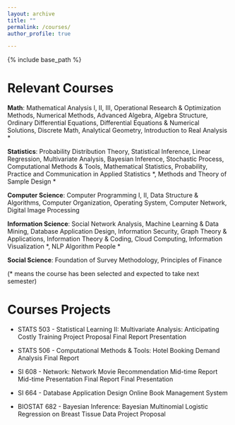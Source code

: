 ```yaml
---
layout: archive
title: ""
permalink: /courses/
author_profile: true

---
```


{% include base_path %}

# Relevant Courses

**Math**: Mathematical Analysis I, II, III, Operational Research & Optimization Methods, Numerical Methods, Advanced Algebra, Algebra Structure, Ordinary Differential Equations, Differential Equations & Numerical Solutions, Discrete Math, Analytical Geometry, Introduction to Real Analysis \* 


**Statistics**: Probability Distribution Theory, Statistical Inference, Linear Regression, Multivariate Analysis, Bayesian Inference, Stochastic Process, Computational Methods & Tools, Mathematical Statistics, Probability,  Practice and Communication in Applied Statistics \*, Methods and Theory of Sample Design \*


**Computer Science**: Computer Programming I, II, Data Structure & Algorithms, Computer Organization, Operating System, Computer Network,  Digital Image Processing


**Information Science**: Social Network Analysis, Machine Learning & Data Mining, Database Application Design, Information Security, Graph Theory & Applications, Information Theory & Coding, Cloud Computing, Information Visualization \*, NLP Algorithm People \*


**Social Science**: Foundation of Survey Methodology, Principles of Finance

(\* means the course has been selected and expected to take next semester)

# Courses Projects
- STATS 503 - Statistical Learning II: Multivariate Analysis: Anticipating Costly Training
   <a onclick='window.open("https://drive.google.com/file/d/15oTkE94LM4cGMkxEBG1obUCb4A3J8bXN/view?usp=sharing","_blank")'>Project Proposal</a>
 <a onclick='window.open("https://drive.google.com/file/d/1w8QRL4-cM2s3foCYpxxTjD6ga0Yj2eZ8/view?usp=sharing","_blank")'>Final Report</a>
  <a onclick='window.open("https://drive.google.com/file/d/1ioNUYN_rVoGi8Djb2rBF_pfD0cVzATGL/view?usp=sharing","_blank")'>Presentation</a>

- STATS 506 - Computational Methods & Tools: Hotel Booking Demand Analysis
<a onclick='window.open("https://drive.google.com/file/d/1wiSBqJpB3uN9R4laoNjtnBUcRvombfLf/view?usp=sharing","_blank")'>Final Report</a>

- SI 608 - Network: Network Movie Recommendation
<a onclick='window.open("https://drive.google.com/file/d/1PLqBnn77fQsWeHWGTD5VMTNsajndTTTb/view?usp=sharing","_blank")'>Mid-time Report</a>
  <a onclick='window.open("https://drive.google.com/file/d/1-QfXc0oS76Lq3wHSudExWD7cMOD2xepO/view?usp=sharing","_blank")'> Mid-time Presentation</a>
    <a onclick='window.open("https://drive.google.com/file/d/1pUAAaoRimVqkbQoFCV2O1xXW4QVJmhh9/view?usp=sharing","_blank")'> Final Report</a>
       <a onclick='window.open("https://drive.google.com/file/d/1ysMjcAsV4tALkPCtfhaTbmXYsF4eXzkT/view?usp=sharing","_blank")'> Final Presentation</a>

- SI 664 - Database Application Design
<a onclick='window.open("https://yumiaohui.pythonanywhere.com/catalog/","_blank")'>Online Book Management System</a>

- BIOSTAT 682 - Bayesian Inference: Bayesian
Multinomial Logistic Regression on Breast Tissue Data
<a onclick='window.open("https://drive.google.com/file/d/1ZOajmE5PeScEPQgkqlU6nDizIlENjDQ8/view?usp=sharing","_blank")'>Project Proposal</a>



